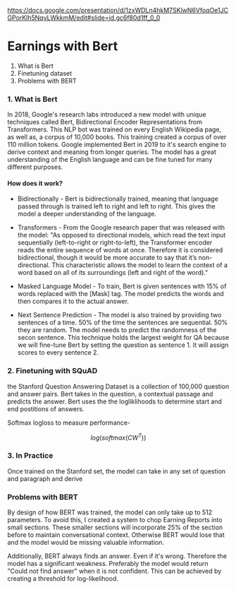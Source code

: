 https://docs.google.com/presentation/d/1zxWDLn4hkM7SKlwN6VfoqOe1JCGPorKlh5NqvLWkkmM/edit#slide=id.gc6f80d1ff_0_0


# Earnings with Bert

1. What is Bert
2. Finetuning dataset
3. Problems with BERT






### 1. What is Bert

In 2018, Google's research labs introduced a new model with unique techniques called Bert, Bidirectional Encoder Representations from Transformers. This NLP bot was trained on every English Wikipedia page, as well as, a corpus of 10,000 books. This training created a corpus of over 110 million tokens. Google implemented Bert in 2019 to it's search engine to derive context and meaning from longer queries. The model has a great understanding of the English language and can be fine tuned for many different purposes.

#### How does it work?

* Bidirectionally - 
Bert is bidirectionally trained, meaning that language passed through is trained left to right and left to right. This gives the model a deeper understanding of the language. 

* Transformers - 
From the Google research paper that was released with the model:
"As opposed to directional models, which read the text input sequentially (left-to-right or right-to-left), the Transformer encoder reads the entire sequence of words at once. Therefore it is considered bidirectional, though it would be more accurate to say that it’s non-directional. This characteristic allows the model to learn the context of a word based on all of its surroundings (left and right of the word)."

* Masked Language Model - 
To train, Bert is given sentences with 15% of words replaced with the [Mask] tag. The model predicts the words and then compares it to the actual answer. 

* Next Sentence Prediction - 
The model is also trained by providing two sentences of a time. 50% of the time the sentences are sequential. 50% they are random. The model needs to predict the randomness of the secon sentence. This technique holds the largest weight for QA because we will fine-tune Bert by setting the question as sentence 1. It will assign scores to every sentence 2.


### 2. Finetuning with SQuAD
the Stanford Question Answering Dataset is a collection of 100,000 question and answer pairs. Bert takes in the question, a contextual passage and predicts the answer. Bert uses the the logliklihoods to determine start and end postitions of answers.


Softmax logloss to measure performance-

$$ log(softmax(CW^T)) $$


### 3. In Practice

Once trained on the Stanford set, the model can take in any set of question and paragraph and derive 


### Problems with BERT

By design of how BERT was trained, the model can only take up to 512 parameters. To avoid this, I created a system to chop Earning Reports into small sections. These smaller sections will incorporate 25% of the section before to maintain conversational context. Otherwise BERT would lose that and the model would be missing valuable information. 

Additionally, BERT always finds an answer. Even if it's wrong. Therefore the model has a significant weakness. Preferably the model would return "Could not find answer" when it is not confident. This can be achieved by creating a threshold for log-likelihood.




